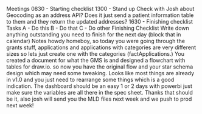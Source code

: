 Meetings
0830 - Starting checklist
1300 - Stand up
Check with Josh about Geocoding as an address API?
Does it just send a patient information table to them and they return the updated addresses?
1630 - Finishing checklist
Tasks
A - Do this
B - Do that
C - Do other
Finishing Checklist
Write down anything outstanding you need to finish for the next day (block that in calendar)
Notes
howdy homeboy, so today you were going through the grants stuff, applications and applications with categories are very different sizes so lets just create one with the categories (factApplications.)
You created a document for what the GMS is and designed a flowchart with tables for draw.io. so now you have the original flow and your star schema design which may need some tweaking. Looks like most things are already in v1.0 and you just need to rearrange some things which is a good indication. The dashboard should be an easy 1 or 2 days with powerbi just make sure the variables are all there in the spec sheet. Thanks that should be it, also josh will send you the MLD files next week and we push to prod next week!

